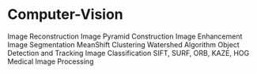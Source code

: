 # Computer-Vision

Image Reconstruction
Image Pyramid Construction
Image Enhancement
Image Segmentation
MeanShift Clustering
Watershed Algorithm
Object Detection and Tracking
Image Classification
SIFT, SURF, ORB, KAZE, HOG
Medical Image Processing
